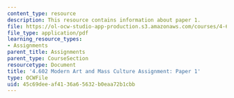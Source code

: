```yaml
---
content_type: resource
description: This resource contains information about paper 1.
file: https://ol-ocw-studio-app-production.s3.amazonaws.com/courses/4-602-modern-art-and-mass-culture-spring-2012/45c69deeaf4136a65632b0eaa72b1cbb_MIT4_602S12_paper1.pdf
file_type: application/pdf
learning_resource_types:
- Assignments
parent_title: Assignments
parent_type: CourseSection
resourcetype: Document
title: '4.602 Modern Art and Mass Culture Assignment: Paper 1'
type: OCWFile
uid: 45c69dee-af41-36a6-5632-b0eaa72b1cbb
---
```

